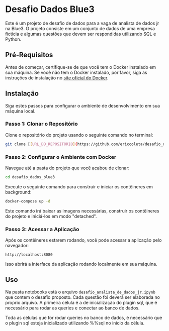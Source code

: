 # Desafio Dados Blue3

Este é um projeto de desafio de dados para a vaga de analista de dados jr na Blue3. O projeto consiste em um conjunto de dados de uma empresa fictícia e algumas questões que devem ser respondidas utilizando SQL e Python.

## Pré-Requisitos

Antes de começar, certifique-se de que você tem o Docker instalado em sua máquina. Se você não tem o Docker instalado, por favor, siga as instruções de instalação no [site oficial do Docker](https://docs.docker.com/get-docker/).

## Instalação

Siga estes passos para configurar o ambiente de desenvolvimento em sua máquina local.

### Passo 1: Clonar o Repositório

Clone o repositório do projeto usando o seguinte comando no terminal:

```bash
git clone [[URL_DO_REPOSITÓRIO](https://github.com/ericcoleta/desafio_dados_blue3)]
```

### Passo 2: Configurar o Ambiente com Docker

Navegue até a pasta do projeto que você acabou de clonar:

```bash
cd desafio_dados_blue3
```

Execute o seguinte comando para construir e iniciar os contêineres em background:

```bash
docker-compose up -d
```

Este comando irá baixar as imagens necessárias, construir os contêineres do projeto e iniciá-los em modo "detached".

### Passo 3: Acessar a Aplicação

Após os contêineres estarem rodando, você pode acessar a aplicação pelo navegador:

```
http://localhost:8080
```

Isso abrirá a interface da aplicação rodando localmente em sua máquina.

## Uso

Na pasta notebooks está o arquivo `desafio_analista_de_dados_jr.ipynb` que contem o desafio proposto. Cada questão foi deverá ser elaborada no proprio arquivo. A primeira célula é a de inicialização do plugin sql, que é necessário para rodar as queries e conectar ao banco de dados.

Toda as células que for rodar queries no banco de dados, é necessário que o plugin sql esteja inicializado utilizando %%sql no inicio da célula.